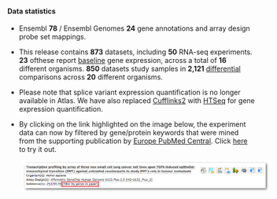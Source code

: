 #### Data statistics

- Ensembl **78** / Ensembl Genomes **24** gene annotations and array design probe set mappings.

- This release contains **873** datasets, including **50** RNA-seq experiments. **23** ofthese report [baseline](https://www.ebi.ac.uk/gxa/baseline/experiments) gene expression, across a total of **16** different organisms. **850** datasets study samples in **2,121** [differential](https://www.ebi.ac.uk/gxa/help/index.html#differential-expression) comparisons across **20** different organisms.

- Please note that splice variant expression quantification is no longer available in Atlas. We have also replaced [Cufflinks2](http://cole-trapnell-lab.github.io/cufflinks/) with [HTSeq](http://www-huber.embl.de/users/anders/HTSeq/doc/overview.html) for gene expression quantification.

- By clicking on the link highlighted on the image below, the experiment data can now by filtered by gene/protein keywords that were mined from the supporting publication by [Europe PubMed Central](http://europepmc.org/). Click [here](https://www.ebi.ac.uk/gxa/experiments/E-GEOD-49644) to try it out.

<img src="assets/img/filter-by-pub-genes.png" style=" margin-left: 30px;" />
